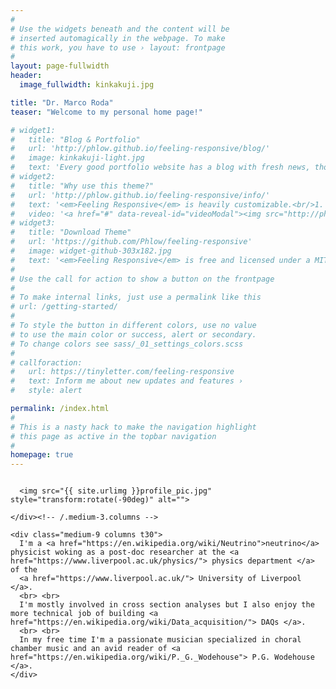 ```yaml
---
#
# Use the widgets beneath and the content will be
# inserted automagically in the webpage. To make
# this work, you have to use › layout: frontpage
#
layout: page-fullwidth
header:
  image_fullwidth: kinkakuji.jpg

title: "Dr. Marco Roda"
teaser: "Welcome to my personal home page!"

# widget1:
#   title: "Blog & Portfolio"
#   url: 'http://phlow.github.io/feeling-responsive/blog/'
#   image: kinkakuji-light.jpg
#   text: 'Every good portfolio website has a blog with fresh news, thoughts and develop&shy;ments of your activities. <em>Feeling Responsive</em> offers you a fully functional blog with an # archive page to give readers a quick overview of all your posts.'
# widget2:
#   title: "Why use this theme?"
#   url: 'http://phlow.github.io/feeling-responsive/info/'
#   text: '<em>Feeling Responsive</em> is heavily customizable.<br/>1. Language-Support :)<br/>2. Optimized for speed and it&#39;s responsive.<br/>3. Built on <a # href="http://foundation.zurb.com/">Foundation Framework</a>.<br/>4. Seven different Headers.<br/>5. Customizable navigation, footer,...'
#   video: '<a href="#" data-reveal-id="videoModal"><img src="http://phlow.github.io/feeling-responsive/images/start-video-feeling-responsive-302x182.jpg" width="302" height="182" alt=""/></a>'
# widget3:
#   title: "Download Theme"
#   url: 'https://github.com/Phlow/feeling-responsive'
#   image: widget-github-303x182.jpg
#   text: '<em>Feeling Responsive</em> is free and licensed under a MIT License. Make it your own and start building. Grab the <a # href="https://github.com/Phlow/feeling-responsive/tree/bare-bones-version">Bare-Bones-Version</a> for a fresh start or learn how to use it with the <a # href="https://github.com/Phlow/feeling-responsive/tree/gh-pages">education-version</a> with sample posts and images. Then tell me via Twitter <a href="http://twitter.com/phlow">@phlow</a>.'
#
# Use the call for action to show a button on the frontpage
#
# To make internal links, just use a permalink like this
# url: /getting-started/
#
# To style the button in different colors, use no value
# to use the main color or success, alert or secondary.
# To change colors see sass/_01_settings_colors.scss
#
# callforaction:
#   url: https://tinyletter.com/feeling-responsive
#   text: Inform me about new updates and features ›
#   style: alert

permalink: /index.html
#
# This is a nasty hack to make the navigation highlight
# this page as active in the topbar navigation
#
homepage: true
---
```


<div class="row">
    <div class="medium-3 columns t30">

      <img src="{{ site.urlimg }}profile_pic.jpg" style="transform:rotate(-90deg)" alt="">

    </div><!-- /.medium-3.columns -->

    <div class="medium-9 columns t30">
      I'm a <a href="https://en.wikipedia.org/wiki/Neutrino">neutrino</a> physicist woking as a post-doc researcher at the <a href="https://www.liverpool.ac.uk/physics/"> physics department </a> of the
      <a href="https://www.liverpool.ac.uk/"> University of Liverpool </a>.
      <br> <br>
      I'm mostly involved in cross section analyses but I also enjoy the more technical job of building <a href="https://en.wikipedia.org/wiki/Data_acquisition/"> DAQs </a>.
      <br> <br>
      In my free time I'm a passionate musician specialized in choral chamber music and an avid reader of <a href="https://en.wikipedia.org/wiki/P._G._Wodehouse"> P.G. Wodehouse </a>.
    </div>
  </div>
